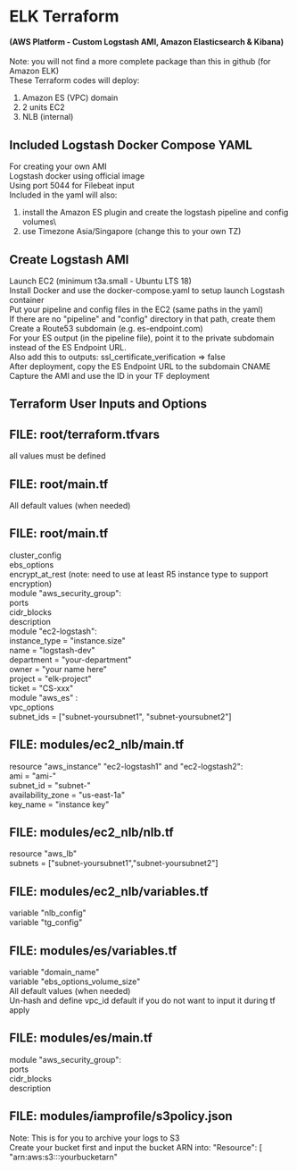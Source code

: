 # ELK Terraform
#### (AWS Platform - Custom Logstash AMI, Amazon Elasticsearch & Kibana)
Note: you will not find a more complete package than this in github (for Amazon ELK)\
These Terraform codes will deploy:
1. Amazon ES (VPC) domain
2. 2 units EC2
3. NLB (internal)

## Included Logstash Docker Compose YAML
For creating your own AMI\
Logstash docker using official image\
Using port 5044 for Filebeat input\
Included in the yaml will also:
1. install the Amazon ES plugin and create the logstash pipeline and config volumes\
2. use Timezone Asia/Singapore (change this to your own TZ)

## Create Logstash AMI
Launch EC2 (minimum t3a.small - Ubuntu LTS 18)\
Install Docker and use the docker-compose.yaml to setup launch Logstash container\
Put your pipeline and config files in the EC2 (same paths in the yaml)\
If there are no "pipeline" and "config" directory in that path, create them\
Create a Route53 subdomain (e.g. es-endpoint.com)\
For your ES output (in the pipeline file), point it to the private subdomain instead of the ES Endpoint URL.\
Also add this to outputs: ssl_certificate_verification => false\
After deployment, copy the ES Endpoint URL to the subdomain CNAME\
Capture the AMI and use the ID in your TF deployment

## Terraform User Inputs and Options

FILE: root/terraform.tfvars
------------------
all values must be defined

FILE: root/main.tf
------------------
All default values (when needed)

FILE: root/main.tf
------------------
cluster_config\
ebs_options\
encrypt_at_rest (note: need to use at least R5 instance type to support encryption)\
module "aws_security_group":\
    ports\
    cidr_blocks\
    description\
module "ec2-logstash":\
    instance_type = "instance.size"\
    name = "logstash-dev"\
    department = "your-department"\
    owner = "your name here"\
    project = "elk-project"\
    ticket = "CS-xxx"\
module "aws_es" :\
    vpc_options\
    subnet_ids = ["subnet-yoursubnet1", "subnet-yoursubnet2"]

FILE: modules/ec2_nlb/main.tf
------------------
resource "aws_instance" "ec2-logstash1" and "ec2-logstash2":\
    ami           = "ami-"\
    subnet_id     = "subnet-"\
    availability_zone = "us-east-1a"\
    key_name = "instance key"

FILE: modules/ec2_nlb/nlb.tf
------------------
resource "aws_lb"\
    subnets = ["subnet-yoursubnet1","subnet-yoursubnet2"]

FILE: modules/ec2_nlb/variables.tf
------------------
variable "nlb_config"\
variable "tg_config"

FILE: modules/es/variables.tf
------------------
variable "domain_name"\
variable "ebs_options_volume_size"\
All default values (when needed)\
Un-hash and define vpc_id default if you do not want to input it during tf apply

FILE: modules/es/main.tf
------------------
module "aws_security_group":\
    ports\
    cidr_blocks\
    description

FILE: modules/iamprofile/s3policy.json
------------------
Note: This is for you to archive your logs to S3\
Create your bucket first and input the bucket ARN into:
"Resource": [
    "arn:aws:s3:::yourbucketarn"
